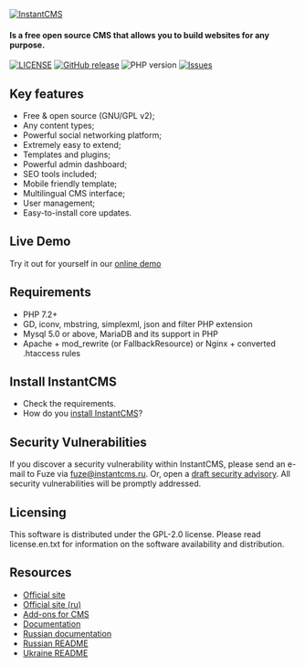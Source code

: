 <p>
  <a href="https://instantcms.ru">
    <img alt="InstantCMS" src="https://instantcms.ru/templates/icms/images/logo.svg" />
  </a>
</p>

#### Is a free open source CMS that allows you to build websites for any purpose.

[![LICENSE](https://img.shields.io/badge/License-GPL%20v2-blue.svg)](./LICENSE)
[![GitHub release](https://img.shields.io/github/release/instantsoft/icms2.svg)](https://github.com/instantsoft/icms2/releases)
![PHP version](https://img.shields.io/badge/PHP->=v7.2-red.svg?php=7.2)
[![Issues](https://img.shields.io/github/issues-closed-raw/instantsoft/icms2.svg?maxAge=2592000)](https://github.com/instantsoft/icms2/issues)

## Key features

* Free & open source (GNU/GPL v2);
* Any content types;
* Powerful social networking platform;
* Extremely easy to extend;
* Templates and plugins;
* Powerful admin dashboard;
* SEO tools included;
* Mobile friendly template;
* Multilingual CMS interface;
* User management;
* Easy-to-install core updates.

## Live Demo ##

Try it out for yourself in our [online demo](https://demo.instantcms.io/)

## Requirements ##
* PHP 7.2+
* GD, iconv, mbstring, simplexml, json and filter PHP extension
* Mysql 5.0 or above, MariaDB and its support in PHP
* Apache + mod_rewrite (or FallbackResource) or Nginx + converted .htaccess rules

## Install InstantCMS ##

* Check the requirements.
* How do you [install InstantCMS](https://docs.instantcms.ru/en/manual/install)?

## Security Vulnerabilities

If you discover a security vulnerability within InstantCMS, please send an e-mail to Fuze via [fuze@instantcms.ru](mailto:fuze@instantcms.ru). Or, open a [draft security advisory](https://github.com/instantsoft/icms2/security/advisories/new). All security vulnerabilities will be promptly addressed.

## Licensing ##

This software is distributed under the GPL-2.0 license. Please read license.en.txt for information on the software availability and distribution.

## Resources

* [Official site](https://instantcms.io/)
* [Official site (ru)](https://instantcms.ru/)
* [Add-ons for CMS](https://instantcms.ru/addons)
* [Documentation](https://docs.instantcms.ru/en)
* [Russian documentation](https://docs.instantcms.ru/)
* [Russian README](https://github.com/instantsoft/icms2/blob/master/.github/README.RU.md)
* [Ukraine README](https://github.com/instantsoft/icms2/blob/master/.github/README.UK.md)
